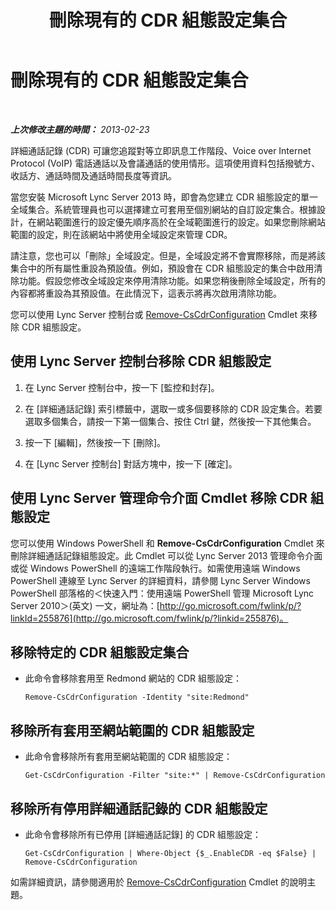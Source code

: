 ﻿---
title: 刪除現有的 CDR 組態設定集合
TOCTitle: 刪除現有的 CDR 組態設定集合
ms:assetid: 8ebf5da8-c0fc-498c-8d85-527d3be8479a
ms:mtpsurl: https://technet.microsoft.com/zh-tw/library/JJ688128(v=OCS.15)
ms:contentKeyID: 49890201
ms.date: 08/10/2015
mtps_version: v=OCS.15
ms.translationtype: HT
---

# 刪除現有的 CDR 組態設定集合

 

_**上次修改主題的時間：** 2013-02-23_

詳細通話記錄 (CDR) 可讓您追蹤對等立即訊息工作階段、Voice over Internet Protocol (VoIP) 電話通話以及會議通話的使用情形。這項使用資料包括撥號方、收話方、通話時間及通話時間長度等資訊。

當您安裝 Microsoft Lync Server 2013 時，即會為您建立 CDR 組態設定的單一全域集合。系統管理員也可以選擇建立可套用至個別網站的自訂設定集合。根據設計，在網站範圍進行的設定優先順序高於在全域範圍進行的設定。如果您刪除網站範圍的設定，則在該網站中將使用全域設定來管理 CDR。

請注意，您也可以「刪除」全域設定。但是，全域設定將不會實際移除，而是將該集合中的所有屬性重設為預設值。例如，預設會在 CDR 組態設定的集合中啟用清除功能。假設您修改全域設定來停用清除功能。如果您稍後刪除全域設定，所有的內容都將重設為其預設值。在此情況下，這表示將再次啟用清除功能。

您可以使用 Lync Server 控制台或 [Remove-CsCdrConfiguration](remove-cscdrconfiguration.md) Cmdlet 來移除 CDR 組態設定。

## 使用 Lync Server 控制台移除 CDR 組態設定

1.  在 Lync Server 控制台中，按一下 \[監控和封存\]。

2.  在 \[詳細通話記錄\] 索引標籤中，選取一或多個要移除的 CDR 設定集合。若要選取多個集合，請按一下第一個集合、按住 Ctrl 鍵，然後按一下其他集合。

3.  按一下 \[編輯\]，然後按一下 \[刪除\]。

4.  在 \[Lync Server 控制台\] 對話方塊中，按一下 \[確定\]。

## 使用 Lync Server 管理命令介面 Cmdlet 移除 CDR 組態設定

您可以使用 Windows PowerShell 和 **Remove-CsCdrConfiguration** Cmdlet 來刪除詳細通話記錄組態設定。此 Cmdlet 可以從 Lync Server 2013 管理命令介面或從 Windows PowerShell 的遠端工作階段執行。如需使用遠端 Windows PowerShell 連線至 Lync Server 的詳細資料，請參閱 Lync Server Windows PowerShell 部落格的＜快速入門：使用遠端 PowerShell 管理 Microsoft Lync Server 2010＞(英文) 一文，網址為：[http://go.microsoft.com/fwlink/p/?linkId=255876](http://go.microsoft.com/fwlink/p/?linkid=255876)。

## 移除特定的 CDR 組態設定集合

  - 此命令會移除套用至 Redmond 網站的 CDR 組態設定：
    
        Remove-CsCdrConfiguration -Identity "site:Redmond"

## 移除所有套用至網站範圍的 CDR 組態設定

  - 此命令會移除所有套用至網站範圍的 CDR 組態設定：
    
        Get-CsCdrConfiguration -Filter "site:*" | Remove-CsCdrConfiguration

## 移除所有停用詳細通話記錄的 CDR 組態設定

  - 此命令會移除所有已停用 \[詳細通話記錄\] 的 CDR 組態設定：
    
        Get-CsCdrConfiguration | Where-Object {$_.EnableCDR -eq $False} | Remove-CsCdrConfiguration

如需詳細資訊，請參閱適用於 [Remove-CsCdrConfiguration](remove-cscdrconfiguration.md) Cmdlet 的說明主題。


